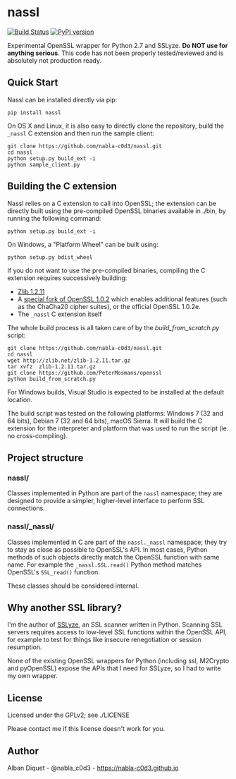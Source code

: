 nassl
=====


[![Build Status](https://travis-ci.org/nabla-c0d3/nassl.svg?branch=master)](https://travis-ci.org/nabla-c0d3/nassl)
[![PyPI version](https://badge.fury.io/py/nassl.svg)](https://badge.fury.io/py/nassl)

Experimental OpenSSL wrapper for Python 2.7 and SSLyze. **Do NOT use for anything serious**. This code has not been 
properly tested/reviewed and is absolutely not production ready.

Quick Start
-----------

Nassl can be installed directly via pip:
    
    pip install nassl

On OS X and Linux, it is also easy to directly clone the repository, build the `_nassl` C extension and then run the
sample client:

    git clone https://github.com/nabla-c0d3/nassl.git
    cd nassl
    python setup.py build_ext -i
    python sample_client.py
    

Building the C extension
------------------------

Nassl relies on a C extension to call into OpenSSL; the extension can be directly built using the pre-compiled OpenSSL
binaries available in ./bin, by running the following command:

    python setup.py build_ext -i

On Windows, a "Platform Wheel" can be built using:

    python setup.py bdist_wheel
    
If you do not want to use the pre-compiled binaries, compiling the C extension requires successively building:
 
* [Zlib 1.2.11](http://zlib.net/zlib-1.2.11.tar.gz)
* A [special fork of OpenSSL 1.0.2](https://github.com/PeterMosmans/openssl) which enables additional features (such as 
the ChaCha20 cipher suites), or the official OpenSSL 1.0.2e.
* The `_nassl` C extension itself

The whole build process is all taken care of by the _build\_from\_scratch.py_ script: 

    git clone https://github.com/nabla-c0d3/nassl.git
    cd nassl
    wget http://zlib.net/zlib-1.2.11.tar.gz
    tar xvfz  zlib-1.2.11.tar.gz
    git clone https://github.com/PeterMosmans/openssl
    python build_from_scratch.py
    
For Windows builds, Visual Studio is expected to be installed at the default location. 

The build script was tested on the following platforms: Windows 7 (32 and 64 bits), Debian 7 (32 and 64 bits),
macOS Sierra. It will build the C extension for the interpreter and platform that was used to run the script
(ie. no cross-compiling).
    

Project structure
-----------------

### nassl/

Classes implemented in Python are part of the `nassl` namespace; they are designed to provide a simpler, higher-level 
interface to perform SSL connections.


### nassl/_nassl/

Classes implemented in C are part of the `nassl._nassl` namespace; they try to stay as close as possible to OpenSSL's 
API. In most cases, Python methods of such objects directly match the OpenSSL function with same name. For example the 
`_nassl.SSL.read()` Python method matches OpenSSL's `SSL_read()` function. 

These classes should be considered internal.


Why another SSL library?
------------------------

I'm the author of [SSLyze](https://github.com/nabla-c0d3/sslyze), an SSL scanner written in Python. Scanning SSL servers 
requires access to low-level SSL functions within the OpenSSL API, for example to test for things like insecure 
renegotiation or session resumption.

None of the existing OpenSSL wrappers for Python (including ssl, M2Crypto and pyOpenSSL) expose the APIs that I need for 
SSLyze, so I had to write my own wrapper.


License
-------

Licensed under the GPLv2; see ./LICENSE

Please contact me if this license doesn't work for you.


Author
------

Alban Diquet - @nabla_c0d3 - https://nabla-c0d3.github.io
